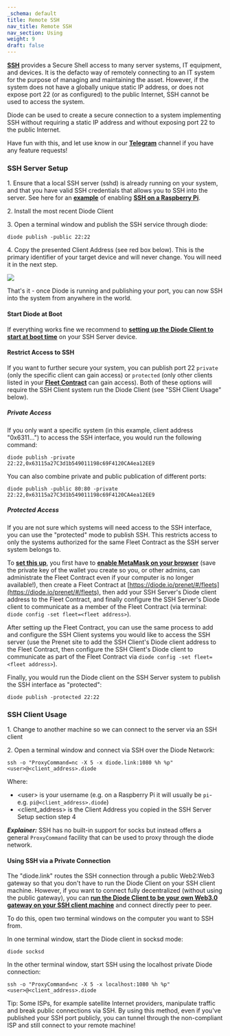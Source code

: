 ```yaml
---
_schema: default
title: Remote SSH
nav_title: Remote SSH
nav_section: Using
weight: 9
draft: false
---
```

[**SSH**](https://en.wikipedia.org/wiki/Secure_Shell) provides a Secure Shell access to many server systems, IT equipment, and devices. It is the defacto way of remotely connecting to an IT system for the purpose of managing and maintaining the asset. However, if the system does not have a globally unique static IP address, or does not expose port 22 (or as configured) to the public Internet, SSH cannot be used to access the system.

Diode can be used to create a secure connection to a system implementing SSH without requiring a static IP address and without exposing port 22 to the public Internet.

Have fun with this, and let use know in our [**T**]()[**elegram**](https://t.me/diode_chain) channel if you have any feature requests!

### **SSH Server Setup**

1\. Ensure that a local SSH server (sshd) is already running on your system, and that you have valid SSH credentials that allows you to SSH into the server. See here for an [**example**](https://cli.docs.diode.io/raspberry-pi/enable-ssh/) of enabling <a href="https://www.raspberrypi.org/documentation/remote-access/ssh/" target="_blank" rel="noopener"><strong>SSH on a Raspberry Pi</strong></a>.

2\. Install the most recent Diode Client

3\. Open a terminal window and publish the SSH service through diode:

```
diode publish -public 22:22
```

4\. Copy the presented Client Address (see red box below). This is the primary identifier of your target device and will never change. You will need it in the next step.

![](https://files.helpdocs.io/qwk5dmv7m8/articles/ub9xrruimv/1599728705235/image.png)

That's it - once Diode is running and publishing your port, you can now SSH into the system from anywhere in the world.

#### **Start Diode at Boot**

If everything works fine we recommend to <a href="https://cli.docs.diode.io/raspberry-pi/start-diode-on-boot/" target="_blank" rel="noopener"><strong>setting up the Diode Client to start at boot time</strong></a> on your SSH Server device.

#### **Restrict Access to SSH**

If you want to further secure your system, you can publish port 22 `private` (only the specific client can gain access) or `protected` (only other clients listed in your [**Fleet Contract**](https://network.docs.diode.io/docs/features/what-is-a-fleet-contract/) can gain access). Both of these options will require the SSH Client system run the Diode Client (see "SSH Client Usage" below).

##### **Private Access**

If you only want a specific system (in this example, client address "0x6311...") to access the SSH interface, you would run the following command:

```
diode publish -private 22:22,0x63115a27C3d1b549011198c69F4120CA4ea12EE9
```

You can also combine private and public publication of different ports:

```
diode publish -public 80:80 -private 22:22,0x63115a27C3d1b549011198c69F4120CA4ea12EE9
```

##### **Protected Access**

If you are not sure which systems will need access to the SSH interface, you can use the "protected" mode to publish SSH. This restricts access to only the systems authorized for the same Fleet Contract as the SSH server system belongs to.

To <a href="https://network.docs.diode.io/docs/features/what-is-a-fleet-contract/" target="_blank" rel="noopener"><strong>set this up</strong></a>, you first have to <a href="https://network.docs.diode.io/docs/faq/configure-metamask/" target="_blank" rel="noopener"><strong>enable MetaMask on your browser</strong></a> (save the private key of the wallet you create so you, or other admins, can administrate the Fleet Contract even if your computer is no longer available!), then create a Fleet Contract at [https://diode.io/prenet/#/fleets](https://diode.io/prenet/#/fleets), then add your SSH Server's Diode client address to the Fleet Contract, and finally configure the SSH Server's Diode client to communicate as a member of the Fleet Contract (via terminal: `diode config -set fleet=<fleet address>`).

After setting up the Fleet Contract, you can use the same process to add and configure the SSH Client systems you would like to access the SSH server (use the Prenet site to add the SSH Client's Diode client address to the Fleet Contract, then configure the SSH Client's Diode client to communicate as part of the Fleet Contract via `diode config -set fleet=<fleet address>`).

Finally, you would run the Diode client on the SSH Server system to publish the SSH interface as "protected":

```
diode publish -protected 22:22
```

### **SSH Client Usage**

1\. Change to another machine so we can connect to the server via an SSH client

2\. Open a terminal window and connect via SSH over the Diode Network:

```
ssh -o "ProxyCommand=nc -X 5 -x diode.link:1080 %h %p" <user>@<client_address>.diode
```

Where:

* &lt;user&gt; is your username (e.g. on a Raspberry Pi it will usually be `pi`\- e.g. `pi@<client_address>.diode`)
* &lt;client\_address&gt; is the Client Address you copied in the SSH Server Setup section step 4

***Explainer:*** SSH has no built-in support for socks but instead offers a general `ProxyCommand` facility that can be used to proxy through the diode network.

#### **Using SSH via a Private Connection**

The "diode.link" routes the SSH connection through a public Web2:Web3 gateway so that you don't have to run the Diode Client on your SSH client machine. However, if you want to connect fully decentralized (without using the public gateway), you can [**run the Diode Client to be your own Web3.0 gateway on your SSH client machine**](https://cli.docs.diode.io/docs/using/access-web3-0-content-run-a-local-gateway/) and connect directly peer to peer.

To do this, open two terminal windows on the computer you want to SSH from.

In one terminal window, start the Diode client in socksd mode:

```
diode socksd
```

In the other terminal window, start SSH using the localhost private Diode connection:

```
ssh -o "ProxyCommand=nc -X 5 -x localhost:1080 %h %p" <user>@<client_address>.diode
```

Tip: Some ISPs, for example satellite Internet providers, manipulate traffic and break public connections via SSH. By using this method, even if you've published your SSH port publicly, you can tunnel through the non-compliant ISP and still connect to your remote machine!